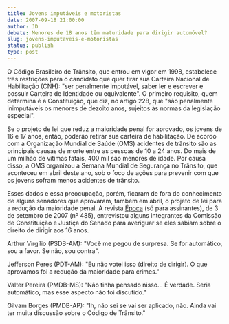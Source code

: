 ```yaml
---
title: Jovens imputáveis e motoristas
date: 2007-09-18 21:00:00
author: JD
debate: Menores de 18 anos têm maturidade para dirigir automóvel?
slug: jovens-imputaveis-e-motoristas
status: publish 
type: post
---
```


O Código Brasileiro de Trânsito, que entrou em vigor em 1998, estabelece três restrições para o candidato que quer tirar sua Carteira Nacional de Habilitação (CNH): "ser penalmente imputável, saber ler e escrever e possuir Carteira de Identidade ou equivalente". O primeiro requisito, quem determina é a Constituição, que diz, no artigo 228, que "são penalmente inimputáveis os menores de dezoito anos, sujeitos às normas da legislação especial".  
  
Se o projeto de lei que reduz a maioridade penal for aprovado, os jovens de 16 e 17 anos, então, poderão retirar sua carteira de habilitação. De acordo com a Organização Mundial de Saúde (OMS) acidentes de trânsito são as principais causas de morte entre as pessoas de 10 a 24 anos. Do mais de um milhão de vítimas fatais, 400 mil são menores de idade. Por causa disso, a OMS organizou a Semana Mundial de Segurança no Trânsito, que aconteceu em abril deste ano, sob o foco de ações para prevenir com que os jovens sofram menos acidentes de trânsito.  
  
Esses dados e essa preocupação, porém, ficaram de fora do conhecimento de alguns senadores que aprovaram, também em abril, o projeto de lei para a redução da maioridade penal. A revista [Época](http://revistaepoca.globo.com/EditoraGlobo/Artigo/exibir.ssp?artigoId=78864&secaoId=6001&edicao=485) (só para assinantes), de 3 de setembro de 2007 (nº 485), entrevistou alguns integrantes da Comissão de Constituição e Justiça do Senado para averiguar se eles sabiam sobre o direito de dirigir aos 16 anos.  
  
Arthur Virgílio (PSDB-AM): "Você me pegou de surpresa. Se for automático, sou a favor. Se não, sou contra".  
  
Jefferson Peres (PDT-AM): "Eu não votei isso (direito de dirigir). O que aprovamos foi a redução da maioridade para crimes."  
  
Valter Pereira (PMDB-MS): "Não tinha pensado nisso... É verdade. Seria automático, mas esse aspecto não foi discutido."  
  
Gilvam Borges (PMDB-AP): "Ih, não sei se vai ser aplicado, não. Ainda vai ter muita discussão sobre o Código de Trânsito."  

